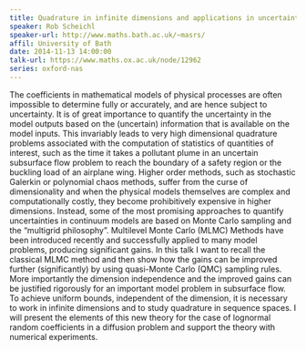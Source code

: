 ```yaml
---
title: Quadrature in infinite dimensions and applications in uncertainty quantification
speaker: Rob Scheichl
speaker-url: http://www.maths.bath.ac.uk/~masrs/
affil: University of Bath
date: 2014-11-13 14:00:00
talk-url: https://www.maths.ox.ac.uk/node/12962
series: oxford-nas
---
```


The coefficients in mathematical models of physical processes are often
impossible to determine fully or accurately, and are hence subject to
uncertainty. It is of great importance to quantify the uncertainty in the model
outputs based on the (uncertain) information that is available on the model
inputs. This invariably leads to very high dimensional quadrature problems
associated with the computation of statistics of quantities of interest, such
as the time it takes a pollutant plume in an uncertain subsurface flow problem
to reach the boundary of a safety region or the buckling load of an airplane
wing. Higher order methods, such as stochastic Galerkin or polynomial chaos
methods, suffer from the curse of dimensionality and when the physical models
themselves are complex and computationally costly, they become prohibitively
expensive in higher dimensions. Instead, some of the most promising approaches
to quantify uncertainties in continuum models are based on Monte Carlo sampling
and the “multigrid philosophy”. Multilevel Monte Carlo (MLMC) Methods have been
introduced recently and successfully applied to many model problems, producing
significant gains. In this talk I want to recall the classical MLMC method and
then show how the gains can be improved further (significantly) by using
quasi-Monte Carlo (QMC) sampling rules. More importantly the dimension
independence and the improved gains can be justified rigorously for an
important model problem in subsurface flow. To achieve uniform bounds,
independent of the dimension, it is necessary to work in infinite dimensions
and to study quadrature in sequence spaces. I will present the elements of this
new theory for the case of lognormal random coefficients in a diffusion problem
and support the theory with numerical experiments.

